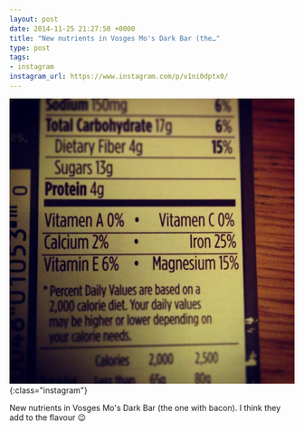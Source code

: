 ```yaml
---
layout: post
date: 2014-11-25 21:27:50 +0000
title: "New nutrients in Vosges Mo's Dark Bar (the…"
type: post
tags:
- instagram
instagram_url: https://www.instagram.com/p/v1ni0dptx0/
---
```


![Instagram - v1ni0dptx0](/img/v1ni0dptx0.jpg){:class="instagram"}

New nutrients in Vosges Mo's Dark Bar (the one with bacon). I think they add to the flavour 😉
